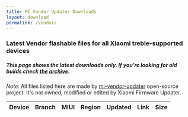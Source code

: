 ```yaml
---
title: MI Vendor Updater Downloads
layout: download
permalink: /vendor/
---
```


### Latest Vendor flashable files for all Xiaomi treble-supported devices
##### This page shows the latest downloads only. If you're looking for old builds check [the archive](/archive/vendor/).


*Note*: All files listed here are made by [mi-vendor-updater](https://github.com/TryHardDood/mi-vendor-updater) open-source project. It's not owned, modified or edited by Xiaomi Firmware Updater.

<div class="table-responsive-md" id="table-wrapper">
<table id="vendor" class="display dt-responsive nowrap compact table table-striped table-hover table-sm" style="width:100%">
    <thead class="thead-dark">
        <tr>
            <th>Device</th>
            <th>Branch</th>
            <th>MIUI</th>
            <th>Region</th>
            <th>Updated</th>
            <th>Link</th>
            <th>Size</th>
        </tr>
    </thead>
    <script>loadVendorDownloads('', 'latest')</script>
</table>
</div>
